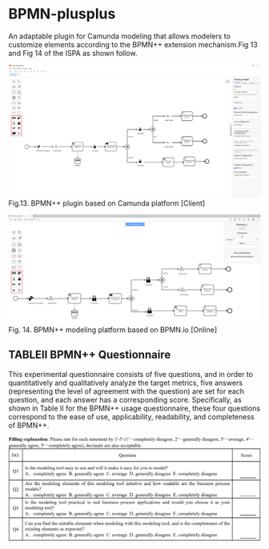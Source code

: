 # BPMN-plusplus
 An adaptable plugin for Camunda modeling that allows modelers to customize elements according to the BPMN++ extension mechanism.Fig 13 and Fig 14 of the ISPA as shown follow.

![image](https://github.com/HangyuCheng/BPMN-plusplus-plugin/blob/main/resources/result/Fig13.png)
Fig.13. BPMN++ plugin based on Camunda platform [Client]

![image](https://github.com/HangyuCheng/BPMN-plusplus-plugin/blob/main/resources/result/Fig14.png)
Fig. 14. BPMN++ modeling platform based on BPMN.io [Online]
## TABLEⅡ BPMN++ Questionnaire
 This experimental questionnaire consists of five questions, and in order to quantitatively and qualitatively analyze the target metrics, five answers (representing the level of agreement with the question) are set for each question, and each answer has a corresponding score. Specifically, as shown in Table II for the BPMN++ usage questionnaire, these four questions correspond to the ease of use, applicability, readability, and completeness of BPMN++.

![image](https://github.com/HangyuCheng/BPMN-plusplus-plugin/blob/main/resources/result/table2.png)

